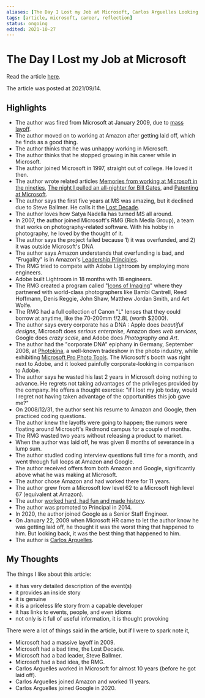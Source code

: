 ```yaml
---
aliases: [The Day I Lost my Job at Microsoft, Carlos Arguelles Looking Back on Microsoft]
tags: [article, microsoft, career, reflection]
status: ongoing
edited: 2021-10-27
---
```


# The Day I Lost my Job at Microsoft
Read the article [here](https://medium.com/nerd-for-tech/the-day-i-lost-my-job-at-microsoft-anatomy-of-stasis-f0e2cd653e3a).

The article was posted at 2021/09/14.

## Highlights
- The author was fired from Microsoft at January 2009, due to [mass layoff](https://techcrunch.com/2009/01/22/sad-day-for-microsoft-5000-laid-off-earnings-and-revenues-down/).
- The author moved on to working at Amazon after getting laid off, which he finds as a good thing.
- The author thinks that he was unhappy working in Microsoft.
- The author thinks that he stopped growing in his career while in Microsoft.
- The author joined Microsoft in 1997, straight out of college. He loved it then.
- The author wrote related articles [Memories from working at Microsoft in the nineties](https://link.medium.com/DFtR2QNELgb), [The night I pulled an all-nighter for Bill Gates](https://link.medium.com/4CAMIrvF8gb), and [Patenting at Microsoft](https://link.medium.com/SeNroHB5Wgb).
- The author says the first five years at MS was amazing, but it declined due to Steve Ballmer. He calls it the [Lost Decade](https://www.vanityfair.com/news/business/2012/08/microsoft-lost-mojo-steve-ballmer).
- The author loves how Satya Nadella has turned MS all around.
- In 2007, the author joined Microsoft's RMG (Rich Media Group), a team that works on photography-related software. With his hobby in photography, he loved by the thought of it.
- The author says the project failed because 1) it was overfunded, and 2) it was outside Microsoft's DNA
- The author says Amazon understands that overfunding is bad, and "Frugality" is in Amazon's [Leadership Principles](https://www.amazon.jobs/en/principles).
- The RMG tried to compete with Adobe Lightroom by employing more engineers.
- Adobe built Lightroom in 18 months with 18 engineers.
- The RMG created a program called "[Icons of Imaging](https://news.microsoft.com/2006/06/29/microsoft-launches-icons-of-imaging-program-at-first-microsoft-pro-photo-summit-recognizing-present-and-future-leaders-in-photography-and-digital-imaging/)" where they partnered with world-class photographers like Bambi Cantrell, Reed Hoffmann, Denis Reggie, John Shaw, Matthew Jordan Smith, and Art Wolfe.
- The RMG had a full collection of Canon "L" lenses that they could borrow at anytime, like the 70-200mm f/2.8L (worth $2000).
- The author says every corporate has a DNA : Apple does _beautiful designs_, Microsoft does _serious enterprise_, Amazon does _web services_, Google does _crazy scale_, and Adobe does _Photography and Art_.
- The author had the "corporate DNA" epiphany in Germany, September 2008, at [Photokina](https://www.photokina.com/), a well-known tradeshow in the photo industry, while exhibiting [Microsoft Pro Photo Tools](https://blogs.windows.com/windowsexperience/2008/09/19/microsoft-pro-photo-tools-2-released). The Microsoft's booth was right next to Adobe, and it looked painfully corporate-looking in comparison to Adobe.
- The author says he wasted his last 2 years in Microsoft doing nothing to advance. He regrets not taking advantages of the privileges provided by the company. He offers a thought exercise: "if I lost my job today, would I regret not having taken advantage of the opportunities this job gave me?"
- On 2008/12/31, the author sent his resume to Amazon and Google, then practiced coding questions.
- The author knew the layoffs were going to happen; the rumors were floating around Microsoft's Redmond campus for a couple of months.
- The RMG wasted two years without releasing a product to market.
- When the author was laid off, he was given 8 months of severance in a lump sum.
- The author studied coding interview questions full time for a month, and went through full loops at Amazon and Google.
- The author received offers from both Amazon and Google, significantly above what he was making at Microsoft.
- The author chose Amazon and had worked there for 11 years.
- The author grew from a Microsoft low level 62 to a Microsoft high level 67 (equivalent at Amazon).
- The author [worked hard, had fun and made history](https://sociomirrorcom.wordpress.com/2018/04/09/how-did-amazons-internal-slogan-work-hard-have-fun-make-history-originate/).
- The author was promoted to Principal in 2014.
- In 2020, the author joined Google as a Senior Staff Engineer.
- On January 22, 2009 when Microsoft HR came to let the author know he was getting laid off, he thought it was the worst thing that happened to him. But looking back, it was the best thing that happened to him.
- The author is [Carlos Arguelles](https://www.linkedin.com/in/carlos-arguelles-6352392/).

## My Thoughts
The things I like about this article:
- it has very detailed description of the event(s)
- it provides an inside story
- it is genuine
- it is a priceless life story from a capable developer
- it has links to events, people, and even idioms
- not only is it full of useful information, it is thought provoking

There were a lot of things said in the article, but if I were to spark note it,
- Microsoft had a massive layoff in 2009.
- Microsoft had a bad time, the Lost Decade.
- Microsoft had a bad leader, Steve Ballmer.
- Microsoft had a bad idea, the RMG.
- Carlos Arguelles worked in Microsoft for almost 10 years (before he got laid off).
- Carlos Arguelles joined Amazon and worked 11 years.
- Carlos Arguelles joined Google in 2020.
